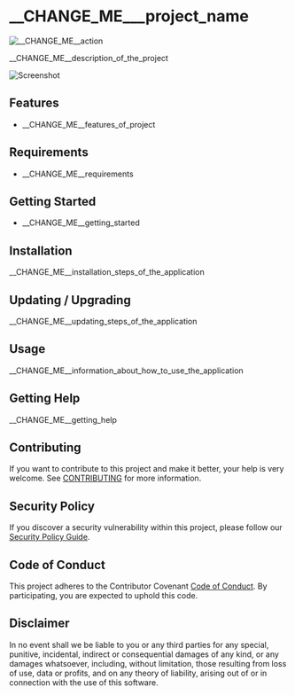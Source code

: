 # __CHANGE_ME___project_name

![__CHANGE_ME__action](https://github.com/erdaltsksn/__CHANGE_ME__reponame/workflows/__CHANGE_ME__action/badge.svg)

__CHANGE_ME__description_of_the_project

![Screenshot](assets/screenshot.png)

## Features

- __CHANGE_ME__features_of_project

## Requirements

- __CHANGE_ME__requirements

## Getting Started

- __CHANGE_ME__getting_started

## Installation

__CHANGE_ME__installation_steps_of_the_application

## Updating / Upgrading

__CHANGE_ME__updating_steps_of_the_application

## Usage

__CHANGE_ME__information_about_how_to_use_the_application

## Getting Help

__CHANGE_ME__getting_help

## Contributing

If you want to contribute to this project and make it better, your help is very
welcome. See [CONTRIBUTING](.github/CONTRIBUTING.md) for more information.

## Security Policy

If you discover a security vulnerability within this project, please follow our
[Security Policy Guide](.github/SECURITY.md).

## Code of Conduct

This project adheres to the Contributor Covenant [Code of Conduct](.github/CODE_OF_CONDUCT.md).
By participating, you are expected to uphold this code.

## Disclaimer

In no event shall we be liable to you or any third parties for any special,
punitive, incidental, indirect or consequential damages of any kind, or any
damages whatsoever, including, without limitation, those resulting from loss of
use, data or profits, and on any theory of liability, arising out of or in
connection with the use of this software.
